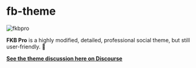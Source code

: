 # fb-theme

![fkbpro](https://user-images.githubusercontent.com/71207900/181922308-5d8bd1df-4514-483a-8c24-1478171f462a.jpg)

**FKB Pro** is a highly modified, detailed, professional social theme, but still user-friendly. :rocket:

[**See the theme discussion here on Discourse**](https://github.com/Blacosm/fb-theme.git)
